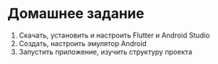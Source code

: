 # Домашнее задание
1. Скачать, установить и настроить Flutter и Android Studio
2. Создать, настроить эмулятор Android
3. Запустить приложение, изучить структуру проекта